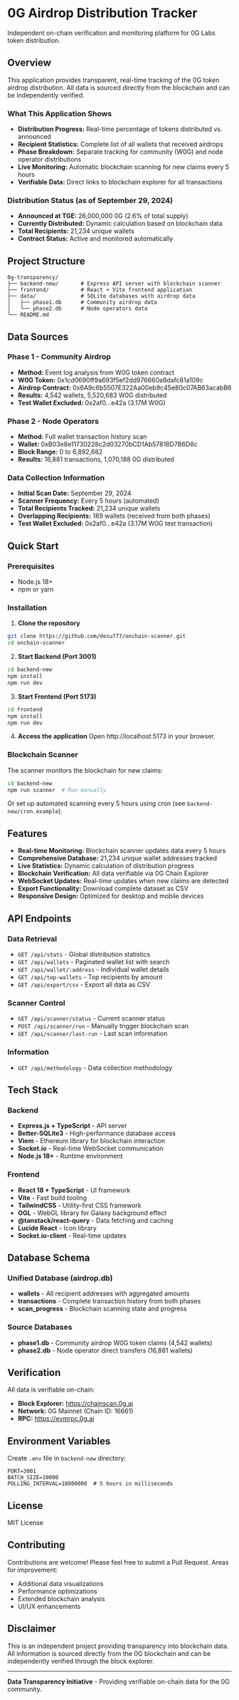 # 0G Airdrop Distribution Tracker

Independent on-chain verification and monitoring platform for 0G Labs token distribution.

## Overview

This application provides transparent, real-time tracking of the 0G token airdrop distribution. All data is sourced directly from the blockchain and can be independently verified.

### What This Application Shows

- **Distribution Progress:** Real-time percentage of tokens distributed vs. announced
- **Recipient Statistics:** Complete list of all wallets that received airdrops
- **Phase Breakdown:** Separate tracking for community (W0G) and node operator distributions
- **Live Monitoring:** Automatic blockchain scanning for new claims every 5 hours
- **Verifiable Data:** Direct links to blockchain explorer for all transactions

### Distribution Status (as of September 29, 2024)

- **Announced at TGE:** 26,000,000 0G (2.6% of total supply)
- **Currently Distributed:** Dynamic calculation based on blockchain data
- **Total Recipients:** 21,234 unique wallets
- **Contract Status:** Active and monitored automatically

## Project Structure

```
0g-transparency/
├── backend-new/       # Express API server with blockchain scanner
├── frontend/          # React + Vite frontend application
├── data/              # SQLite databases with airdrop data
│   ├── phase1.db      # Community airdrop data
│   └── phase2.db      # Node operators data
└── README.md
```

## Data Sources

### Phase 1 - Community Airdrop
- **Method:** Event log analysis from W0G token contract
- **W0G Token:** 0x1cd0690ff9a693f5ef2dd976660a8dafc81a109c
- **Airdrop Contract:** 0x6A9c6b5507E322Aa00eb9c45e80c07AB63acabB6
- **Results:** 4,542 wallets, 5,520,683 W0G distributed
- **Test Wallet Excluded:** 0x2af0...e42a (3.17M W0G)

### Phase 2 - Node Operators
- **Method:** Full wallet transaction history scan
- **Wallet:** 0xB03e8e11730228c2d03270bCD1Ab57818D7B6D8c
- **Block Range:** 0 to 6,892,682
- **Results:** 16,881 transactions, 1,070,188 0G distributed

### Data Collection Information
- **Initial Scan Date:** September 29, 2024
- **Scanner Frequency:** Every 5 hours (automated)
- **Total Recipients Tracked:** 21,234 unique wallets
- **Overlapping Recipients:** 189 wallets (received from both phases)
- **Test Wallet Excluded:** 0x2af0...e42a (3.17M W0G test transaction)

## Quick Start

### Prerequisites
- Node.js 18+
- npm or yarn

### Installation

1. **Clone the repository**
```bash
git clone https://github.com/desu777/onchain-scanner.git
cd onchain-scanner
```

2. **Start Backend (Port 3001)**
```bash
cd backend-new
npm install
npm run dev
```

3. **Start Frontend (Port 5173)**
```bash
cd frontend
npm install
npm run dev
```

4. **Access the application**
Open http://localhost:5173 in your browser.

### Blockchain Scanner

The scanner monitors the blockchain for new claims:
```bash
cd backend-new
npm run scanner  # Run manually
```

Or set up automated scanning every 5 hours using cron (see `backend-new/cron.example`).

## Features

- **Real-time Monitoring:** Blockchain scanner updates data every 5 hours
- **Comprehensive Database:** 21,234 unique wallet addresses tracked
- **Live Statistics:** Dynamic calculation of distribution progress
- **Blockchain Verification:** All data verifiable via 0G Chain Explorer
- **WebSocket Updates:** Real-time updates when new claims are detected
- **Export Functionality:** Download complete dataset as CSV
- **Responsive Design:** Optimized for desktop and mobile devices

## API Endpoints

### Data Retrieval
- `GET /api/stats` - Global distribution statistics
- `GET /api/wallets` - Paginated wallet list with search
- `GET /api/wallet/:address` - Individual wallet details
- `GET /api/top-wallets` - Top recipients by amount
- `GET /api/export/csv` - Export all data as CSV

### Scanner Control
- `GET /api/scanner/status` - Current scanner status
- `POST /api/scanner/run` - Manually trigger blockchain scan
- `GET /api/scanner/last-run` - Last scan information

### Information
- `GET /api/methodology` - Data collection methodology

## Tech Stack

### Backend
- **Express.js + TypeScript** - API server
- **Better-SQLite3** - High-performance database access
- **Viem** - Ethereum library for blockchain interaction
- **Socket.io** - Real-time WebSocket communication
- **Node.js 18+** - Runtime environment

### Frontend
- **React 18 + TypeScript** - UI framework
- **Vite** - Fast build tooling
- **TailwindCSS** - Utility-first CSS framework
- **OGL** - WebGL library for Galaxy background effect
- **@tanstack/react-query** - Data fetching and caching
- **Lucide React** - Icon library
- **Socket.io-client** - Real-time updates

## Database Schema

### Unified Database (airdrop.db)
- **wallets** - All recipient addresses with aggregated amounts
- **transactions** - Complete transaction history from both phases
- **scan_progress** - Blockchain scanning state and progress

### Source Databases
- **phase1.db** - Community airdrop W0G token claims (4,542 wallets)
- **phase2.db** - Node operator direct transfers (16,881 wallets)

## Verification

All data is verifiable on-chain:
- **Block Explorer:** https://chainscan.0g.ai
- **Network:** 0G Mainnet (Chain ID: 16661)
- **RPC:** https://evmrpc.0g.ai

## Environment Variables

Create `.env` file in `backend-new` directory:
```env
PORT=3001
BATCH_SIZE=10000
POLLING_INTERVAL=18000000  # 5 hours in milliseconds
```

## License

MIT License

## Contributing

Contributions are welcome! Please feel free to submit a Pull Request. Areas for improvement:
- Additional data visualizations
- Performance optimizations
- Extended blockchain analysis
- UI/UX enhancements

## Disclaimer

This is an independent project providing transparency into blockchain data. All information is sourced directly from the 0G blockchain and can be independently verified through the block explorer.

---

**Data Transparency Initiative** - Providing verifiable on-chain data for the 0G community.